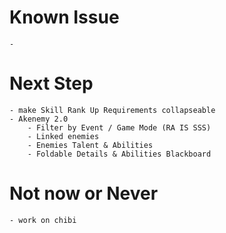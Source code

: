 # Known Issue
    -

# Next Step
    - make Skill Rank Up Requirements collapseable
    - Akenemy 2.0
        - Filter by Event / Game Mode (RA IS SSS)
        - Linked enemies
        - Enemies Talent & Abilities
        - Foldable Details & Abilities Blackboard

# Not now or Never
    - work on chibi